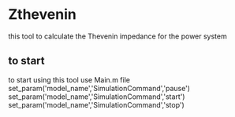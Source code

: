 # Zthevenin
this tool to calculate the Thevenin impedance for the power system
## to start
to start using this tool use Main.m file
set_param('model_name','SimulationCommand','pause')
set_param('model_name','SimulationCommand','start')
set_param('model_name','SimulationCommand','stop')
